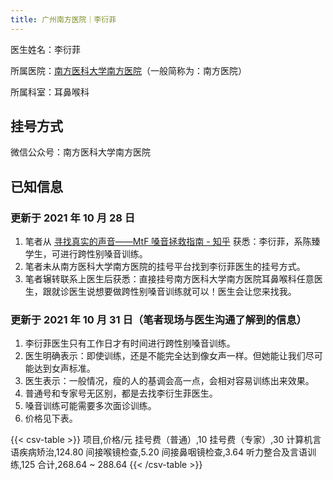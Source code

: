 ```yaml
---
title: 广州南方医院｜李衍菲
---
```


医生姓名：李衍菲

所属医院：[南方医科大学南方医院](http://www.nfyy.com)（一般简称为：南方医院）

所属科室：耳鼻喉科

## 挂号方式

微信公众号：南方医科大学南方医院

## 已知信息

### 更新于 2021 年 10 月 28 日

1. 笔者从 [寻找真实的声音——MtF 嗓音拯救指南 - 知乎](https://zhuanlan.zhihu.com/p/205516268) 获悉：李衍菲，系陈臻学生，可进行跨性别嗓音训练。
1. 笔者未从南方医科大学南方医院的挂号平台找到李衍菲医生的挂号方式。
1. 笔者辗转联系上医生后获悉：直接挂号南方医科大学南方医院耳鼻喉科任意医生，跟就诊医生说想要做跨性别嗓音训练就可以！医生会让您来找我。

### 更新于 2021 年 10 月 31 日（笔者现场与医生沟通了解到的信息）

1. 李衍菲医生只有工作日才有时间进行跨性别嗓音训练。
1. 医生明确表示：即使训练，还是不能完全达到像女声一样。但她能让我们尽可能达到女声标准。
1. 医生表示：一般情况，瘦的人的基调会高一点，会相对容易训练出来效果。
1. 普通号和专家号无区别，都是去找李衍生菲医生。
1. 嗓音训练可能需要多次面诊训练。
1. 价格见下表。

{{< csv-table >}}
项目,价格/元
挂号费（普通）,10
挂号费（专家）,30
计算机言语疾病矫治,124.80
间接喉镜检查,5.20
间接鼻咽镜检查,3.64
听力整合及言语训练,125
合计,268.64 ~ 288.64
{{< /csv-table >}}
